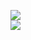 [![](https://img.shields.io/badge/Made%20With-Github%20Spray-lightgrey.svg?style=for-the-badge&logo=github)](https://github.com/Annihil/github-spray#4848)  
[![](https://i.imgur.com/2DrTn0Z.gif)](https://github.com/Annihil/github-spray)